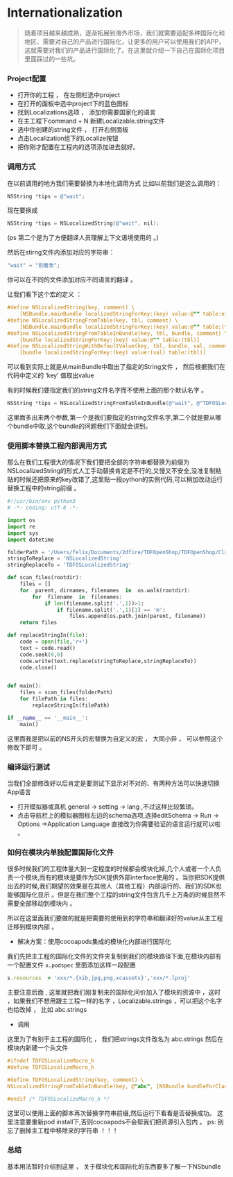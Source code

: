 # Internationalization

> 随着项目越来越成熟，逐渐拓展到海外市场，我们就需要适配多种国际化和地区、需要对自己的产品进行国际化，让更多的用户可以使用我们的APP，这就需要对我们的产品进行国际化了。在这里就介绍一下自己在国际化项目里面踩过的一些坑。

### Project配置

- 打开你的工程 ， 在左侧栏选中project
- 在打开的面板中选中project下的蓝色图标
- 找到Localizations选项 ， 添加你需要国家化的语言
- 在主工程下command + N 新建Localizable.string文件
- 选中你创建的string文件 ， 打开右侧面板
- 点击Localization组下的Localize按钮
- 把你刚才配置在工程内的选项添加进去就好。

### 调用方式

在以前调用的地方我们需要替换为本地化调用方式
比如以前我们是这么调用的：

```objectivec
NSString *tips = @"wait";
```

现在要换成

```objectivec
NSString *tips = NSLocalizedString(@"wait", nil);
```

(ps 第二个是为了方便翻译人员理解上下文语境使用的 。)

然后在stirng文件内添加对应的字符串：

```objectivec
"wait" = "别着急";
```

你可以在不同的文件添加对应不同语言的翻译 。

让我们看下这个宏的定义 ：

```objectivec
#define NSLocalizedString(key, comment) \
    [NSBundle.mainBundle localizedStringForKey:(key) value:@"" table:nil]
#define NSLocalizedStringFromTable(key, tbl, comment) \
    [NSBundle.mainBundle localizedStringForKey:(key) value:@"" table:(tbl)]
#define NSLocalizedStringFromTableInBundle(key, tbl, bundle, comment) \
    [bundle localizedStringForKey:(key) value:@"" table:(tbl)]
#define NSLocalizedStringWithDefaultValue(key, tbl, bundle, val, comment) \
    [bundle localizedStringForKey:(key) value:(val) table:(tbl)]
```

可以看到实际上就是从mainBundle中取出了指定的String文件 ， 然后根据我们在代码中定义的 ‘key’ 值取出value

有的时候我们要指定我们的string文件名字而不使用上面的那个默认名字 。

```objectivec
NSString *tips = NSLocalizedStringFromTableInBundle(@"wait", @"TDFOSLocalizable", [NSBundle bundleForClass:[self class]], @"some tips to tell user wait")；
```

这里面多出来两个参数,第一个是我们要指定的string文件名字,第二个就是要从哪个bundle中取,这个bundle的问题我们下面就会讲到。

### 使用脚本替换工程内部调用方式

那么在我们工程很大的情况下我们要把全部的字符串都替换为前缀为NSLocalizedString的形式人工手动替换肯定是不行的,又慢又不安全,没准复制粘贴的时候还把原来的key改错了,这里贴一段python的实例代码,可以稍加改动运行替换工程中的string前缀 。

```python
#!/usr/bin/env python3
# -*- coding: utf-8 -*-

import os
import re
import sys
import datetime

folderPath = '/Users/felix/Documents/2dfire/TDFOpenShop/TDFOpenShop/Classes'
stringToReplace = 'NSLocalizedString'
stringReplaceTo = 'TDFOSLocalizedString'

def scan_files(rootdir):
    files = []
    for  parent, dirnames, filenames  in  os.walk(rootdir):
        for  filename  in  filenames:
            if len(filename.split('.',1))>1:
                if filename.split('.',1)[1] == 'm':
                    files.append(os.path.join(parent, filename))
    return files

def replaceStringIn(file):
    code = open(file,'r+')
    text = code.read()
    code.seek(0,0)
    code.write(text.replace(stringToReplace,stringReplaceTo))
    code.close()


def main():
    files = scan_files(folderPath)
    for filePath in files:
        replaceStringIn(filePath)

if __name__ == '__main__':
    main()
```

这里面我是把以前的NS开头的宏替换为自定义的宏 ， 大同小异 ， 可以参照这个修改下即可 。

### 编译运行测试

当我们全部修改好以后肯定是要测试下显示对不对的、有两种方法可以快速切换App语言

- 打开模拟器或真机 general -> setting -> lang ,不过这样比较繁琐。
- 点击导航栏上的模拟器图标左边的schema选项,选择editSchema -> Run -> Options ->Application Language 直接改为你需要验证的语言运行就可以啦 。

### 如何在模块内单独配置国际化文件

很多时候我们的工程体量大到一定程度的时候都会模块化掉,几个人或者一个人负责一个模块,而有的模块是要作为SDK提供外部interface使用的 。当你把SDK提供出去的时候,我们期望的效果是在其他人（其他工程）内部运行的、我们的SDK也能够国际化显示 。但是在我们整个工程的string文件包含几千上万条的时候显然不需要全部移动到模块内 。

所以在这里面我们要做的就是把需要的使用到的字符串和翻译好的value从主工程迁移到模块内部 。

- 解决方案：使用cocoapods集成的模块化内部进行国际化

我们先把主工程的国际化文件的文件夹复制到我们的模块路径下面,在模块内部有一个配置文件 `x.podspec` 里面添加这样一段配置

```ruby
s.resources  = 'xxx/*.{xib,jpg,png,xcassets}','xxx/*.lproj'
```

主要注意后面 , 这里就把我们刚复制来的国际化问价加入了模块的资源中 ，这时 ，如果我们不想用跟主工程一样的名字 ，Localizable.strings ，可以把这个名字也给改掉 ， 比如 abc.strings

- 调用

这里为了有别于主工程的国际化 ， 我们把strings文件改名为 abc.strings 然后在模块内新建一个头文件

```objectivec
#ifndef TDFOSLocalizeMacro_h
#define TDFOSLocalizeMacro_h

#define TDFOSLocalizedString(key, comment) \
NSLocalizedStringFromTableInBundle(key, @"abc", [NSBundle bundleForClass:[self class]], comment)

#endif /* TDFOSLocalizeMacro_h */
```

这里可以使用上面的脚本再次替换字符串前缀,然后运行下看看是否替换成功。
这里注意要重新pod install下,否则cocoapods不会帮我们把资源引入包内 。
ps: 别忘了删掉主工程中移除来的字符串 ！！！

### 总结

基本用法暂时介绍到这里 ， 关于模块化和国际化的东西要多了解一下NSbundle